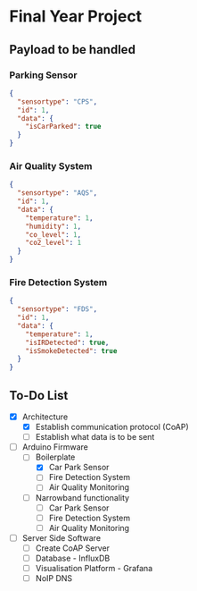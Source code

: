 # Final Year Project

## Payload to be handled

### Parking Sensor

```json
{
  "sensortype": "CPS",
  "id": 1,
  "data": {
    "isCarParked": true
  }
}
```

### Air Quality System

```json
{
  "sensortype": "AQS",
  "id": 1,
  "data": {
    "temperature": 1,
    "humidity": 1,
    "co_level": 1,
    "co2_level": 1
  }
}
```

### Fire Detection System

```json
{
  "sensortype": "FDS",
  "id": 1,
  "data": {
    "temperature": 1,
    "isIRDetected": true,
    "isSmokeDetected": true
  }
}
```

## To-Do List

- [x] Architecture
  - [x] Establish communication protocol (CoAP)
  - [ ] Establish what data is to be sent
- [ ] Arduino Firmware
  - [ ] Boilerplate
    - [x] Car Park Sensor
    - [ ] Fire Detection System
    - [ ] Air Quality Monitoring
  - [ ] Narrowband functionality
    - [ ] Car Park Sensor
    - [ ] Fire Detection System
    - [ ] Air Quality Monitoring
- [ ] Server Side Software
  - [ ] Create CoAP Server
  - [ ] Database - InfluxDB
  - [ ] Visualisation Platform - Grafana
  - [ ] NoIP DNS
